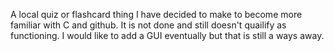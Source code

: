 A local quiz or flashcard thing I have decided to make to become more familiar with C and github. It is not done and still doesn't quailify as functioning. I would like to add a GUI eventually but that is still a ways away. 
